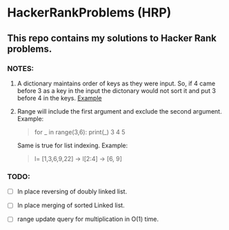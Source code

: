 # HackerRankProblems (HRP)
## This repo contains my solutions to Hacker Rank problems.

### NOTES:
1. A dictionary maintains order of keys as they were input. So, if 4 came before 3 as a key in the input the dictonary would not sort it and put 3 before 4 in the keys. [Example](/UnNecCompliProblems/UNCP8.py)
1. Range will include the first argument and exclude the second argument. Example:
    >for _ in range(3,6):
    >   print(_)
    >3
    >4
    >5

    Same is true for list indexing. Example:
    > l= [1,3,6,9,22] -> l[2:4] -> [6, 9]

### TODO:
- [ ] In place reversing of doubly linked list.
- [ ] In place merging of sorted Linked list.
- [ ] range update query for multiplication in O(1) time.


